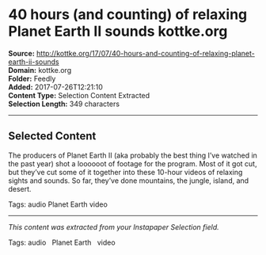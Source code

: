 # 40 hours (and counting) of relaxing Planet Earth II sounds kottke.org

**Source:** http://kottke.org/17/07/40-hours-and-counting-of-relaxing-planet-earth-ii-sounds  
**Domain:** kottke.org  
**Folder:** Feedly  
**Added:** 2017-07-26T12:21:10  
**Content Type:** Selection Content Extracted  
**Selection Length:** 349 characters  


---

## Selected Content

The producers of Planet Earth II (aka probably the best thing I’ve watched in the past year) shot a loooooot of footage for the program. Most of it got cut, but they’ve cut some of it together into these 10-hour videos of relaxing sights and sounds. So far, they’ve done mountains, the jungle, island, and desert.

Tags: audio Planet Earth video

---

*This content was extracted from your Instapaper Selection field.*

Tags: audio   Planet Earth   video
